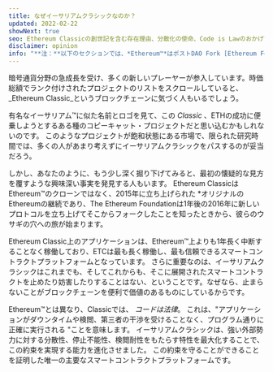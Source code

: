 ```yaml
---
title: なぜイーサリアムクラシックなのか？
updated: 2022-02-22
showNext: true
seo: Ethereum Classicの創世記を含む存在理由、分散化の使命、Code is Lawのおかげで可能になった明るい未来。
disclaimer: opinion
info: "**注：**以下のセクションでは、*Ethereum™*はポストDAO Fork [Ethereum Foundation](https://ethereum.org) Mainnet Chainを指し、Ethereum Classicを含む多くのブロックチェーンプロジェクトで使用されているEthereum *protocol*と混同しないようご注意ください。"
---
```


暗号通貨分野の急成長を受け、多くの新しいプレーヤーが参入しています。時価総額でランク付けされたプロジェクトのリストをスクロールしていると、 _Ethereum Classic_というブロックチェーンに気づく人もいるでしょう。

有名なイーサリアム™に似た名前とロゴを見て、この _Classic_ 、ETHの成功に便乗しようとするある種のコピーキャット・プロジェクトだと思い込むかもしれないのです。 このようなプロジェクトが飽和状態にある市場で、限られた研究時間では、多くの人があまり考えずにイーサリアムクラシックをパスするのが妥当だろう。

しかし、あなたのように、もう少し深く掘り下げてみると、最初の懐疑的な見方を覆すような興味深い事実を発見する人もいます。 </em> Ethereum ClassicはEthereum™のクローンではなく、2015年に立ち上げられた *オリジナルのEthereumの継続であり、The Ethereum Foundationは1年後の2016年に新しいプロトコルを立ち上げてそこからフォークしたことを知ったときから、彼らのウサギの穴への旅が始まります。</p>

Ethereum Classic上のアプリケーションは、Ethereum™上よりも1年長く中断することなく稼働しており、ETCは最も長く稼働し、最も信頼できるスマートコントラクトプラットフォームとなっています。 さらに重要なのは、イーサリアムクラシックはこれまでも、そしてこれからも、そこに展開されたスマートコントラクトを止めたり妨害したりすることはない、ということです。なぜなら、止まらないことがブロックチェーンを便利で価値のあるものにしているからです。

Ethereum™とは異なり、Classicでは、 _コードは法律_。 これは、"アプリケーションがダウンタイムや検閲、第三者の干渉を受けることなく、プログラム通りに正確に実行される "ことを意味します。 イーサリアムクラシックは、強い外部勢力に対する分散性、停止不能性、検閲耐性をもたらす特性を最大化することで、この約束を実現する能力を進化させました。 この約束を守ることができることを証明した唯一の主要なスマートコントラクトプラットフォームです。
